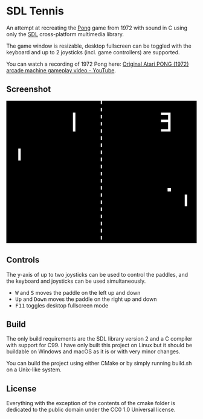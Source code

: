 # SDL Tennis

An attempt at recreating the [Pong](https://en.wikipedia.org/wiki/Pong) game
from 1972 with sound in C using only the [SDL](https://www.libsdl.org/)
cross-platform multimedia library.

The game window is resizable, desktop fullscreen can be toggled with the
keyboard and up to 2 joysticks (incl. game controllers) are supported.

You can watch a recording of 1972 Pong here:
[Original Atari PONG (1972) arcade machine gameplay video - YouTube](https://www.youtube.com/watch?v=fiShX2pTz9A).

## Screenshot

![Screenshot](screenshot.png)

## Controls

The y-axis of up to two joysticks can be used to control the paddles, and the
keyboard and joysticks can be used simultaneously.

* <kbd>W</kbd> and <kbd>S</kbd> moves the paddle on the left up and down
* <kbd>Up</kbd> and <kbd>Down</kbd> moves the paddle on the right up and down
* <kbd>F11</kbd> toggles desktop fullscreen mode

## Build

The only build requirements are the SDL library version 2 and a C compiler with
support for C99. I have only built this project on Linux but it should be
buildable on Windows and macOS as it is or with very minor changes.

You can build the project using either CMake or by simply running build.sh on a
Unix-like system.

## License

Everything with the exception of the contents of the cmake folder is dedicated
to the public domain under the CC0 1.0 Universal license.

